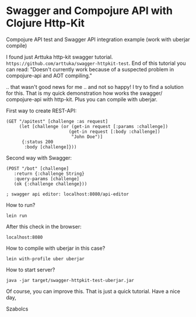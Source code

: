 # Swagger and Compojure API with Clojure Http-Kit 
Compojure API test and Swagger API integration example (work with uberjar compile)

I found just Arttuka http-kit swagger tutorial. `https://github.com/arttuka/swagger-httpkit-test`. End of this tutorial you can read: "Doesn't currently work because of a suspected problem in compojure-api and AOT compiling." 

.. that wasn't good news for me .. and not so happy! I try to find a solution for this. That is my quick demonstration how works the swagger/ compojure-api with http-kit. Plus you can compile with uberjar.

First way to create REST-API:
```
(GET "/apitest" [challenge :as request]
     (let [challenge (or (get-in request [:params :challenge])
                        (get-in request [:body :challenge])
                         "John Doe")]
      {:status 200
       :body [challenge]}))
```
Second way with Swagger:

```
(POST "/bot" [challenge]
   :return {:challenge String}
   :query-params [challenge]
   (ok {:challenge challenge}))
   
; swagger api editor: localhost:8080/api-editor
```

How to run?

`lein run`

After this check in the browser: 

`localhost:8080`

How to compile with uberjar in this case?

`lein with-profile uber uberjar`

How to start server?

`java -jar target/swagger-httpkit-test-uberjar.jar`



Of course, you can improve this. That is just a quick tutorial.
Have a nice day,

Szabolcs

